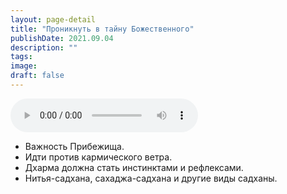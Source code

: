 ```yaml
---
layout: page-detail
title: "Проникнуть в тайну Божественного"
publishDate: 2021.09.04
description: ""
tags:
image:
draft: false
---
```


<audio title="2021.09.04 - Проникнуть в тайну Божественного.mp3" src="https://filer-api.advayta.org/v1.0/public/files/74883" controls=""></audio>

* Важность Прибежища.
* Идти против кармического ветра.
* Дхарма должна стать инстинктами и рефлексами.
* Нитья-садхана, сахаджа-садхана и другие виды садханы.

  
